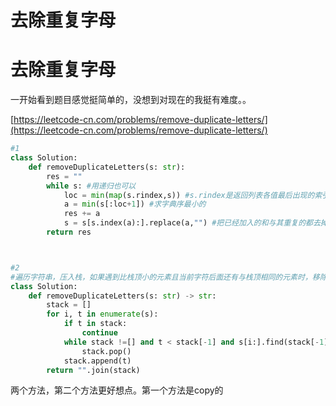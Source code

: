 # 去除重复字母


# 去除重复字母

一开始看到题目感觉挺简单的，没想到对现在的我挺有难度。。

[https://leetcode-cn.com/problems/remove-duplicate-letters/](https://leetcode-cn.com/problems/remove-duplicate-letters/)

```python
#1
class Solution:
    def removeDuplicateLetters(s: str):
        res = ""
        while s: #用递归也可以
            loc = min(map(s.rindex,s)) #s.rindex是返回列表各值最后出现的索引 求这个最小的索引
            a = min(s[:loc+1]) #求字典序最小的
            res += a
            s = s[s.index(a):].replace(a,"") #把已经加入的和与其重复的都去掉了
        return res



#2
#遍历字符串，压入栈，如果遇到比栈顶小的元素且当前字符后面还有与栈顶相同的元素时，移除栈顶元素
class Solution:
    def removeDuplicateLetters(s: str) -> str:
        stack = []
        for i, t in enumerate(s):
            if t in stack:
                continue
            while stack !=[] and t < stack[-1] and s[i:].find(stack[-1]) != -1:
                stack.pop()
            stack.append(t)
        return "".join(stack)
```

两个方法，第二个方法更好想点。第一个方法是copy的



